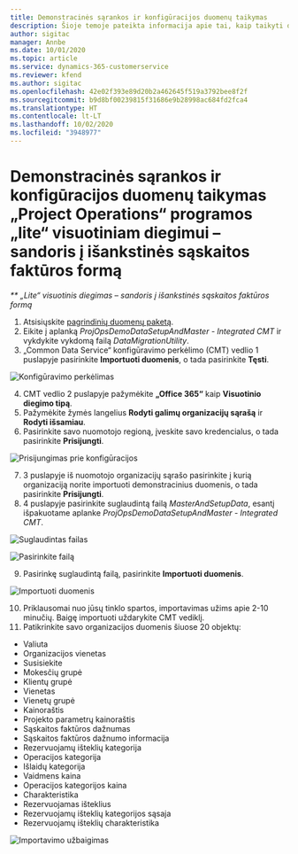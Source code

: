 ```yaml
---
title: Demonstracinės sąrankos ir konfigūracijos duomenų taikymas
description: Šioje temoje pateikta informacija apie tai, kaip taikyti demonstracinę sąranką ir konfigūracijos programai „Project Operations“.
author: sigitac
manager: Annbe
ms.date: 10/01/2020
ms.topic: article
ms.service: dynamics-365-customerservice
ms.reviewer: kfend
ms.author: sigitac
ms.openlocfilehash: 42e02f393e89d20b2a462645f519a3792bee8f2f
ms.sourcegitcommit: b9d8bf00239815f31686e9b28998ac684fd2fca4
ms.translationtype: HT
ms.contentlocale: lt-LT
ms.lasthandoff: 10/02/2020
ms.locfileid: "3948977"
---
```

# <a name="apply-demo-setup-and-configuration-data-for-project-operations-lite-deployment---deal-to-proforma-invoicing"></a>Demonstracinės sąrankos ir konfigūracijos duomenų taikymas „Project Operations“ programos „lite“ visuotiniam diegimui – sandoris į išankstinės sąskaitos faktūros formą

_** „Lite“ visuotinis diegimas – sandoris į išankstinės sąskaitos faktūros formą_

1. Atsisiųskite [pagrindinių duomenų paketą](https://download.microsoft.com/download/3/4/1/341bf279-a64f-4baa-af31-ce624859b518/ProjOpsSampleSetupData%20-%20CE%20only%20CMT.zip). 
2. Eikite į aplanką *ProjOpsDemoDataSetupAndMaster - Integrated CMT* ir vykdykite vykdomą failą *DataMigrationUtility*.
3. „Common Data Service“ konfigūravimo perkėlimo (CMT) vedlio 1 puslapyje pasirinkite **Importuoti duomenis**, o tada pasirinkite **Tęsti**.

![Konfigūravimo perkėlimas](./media/1ConfigurationMigration.png)

4. CMT vedlio 2 puslapyje pažymėkite **„Office 365“** kaip **Visuotinio diegimo tipą**.
5. Pažymėkite žymės langelius **Rodyti galimų organizacijų sąrašą** ir **Rodyti išsamiau**.
6. Pasirinkite savo nuomotojo regioną, įveskite savo kredencialus, o tada pasirinkite **Prisijungti**.

![Prisijungimas prie konfigūracijos](./media/2ConfigurationSignin.png)

7. 3 puslapyje iš nuomotojo organizacijų sąrašo pasirinkite į kurią organizaciją norite importuoti demonstracinius duomenis, o tada pasirinkite **Prisijungti**.
8. 4 puslapyje pasirinkite suglaudintą failą *MasterAndSetupData*, esantį išpakuotame aplanke *ProjOpsDemoDataSetupAndMaster - Integrated CMT*.

![Suglaudintas failas](./media/3ZipFile.png)

![Pasirinkite failą](./media/4SelectAFile.png)

9. Pasirinkę suglaudintą failą, pasirinkite **Importuoti duomenis**.

![Importuoti duomenis](./media/5ImportData.png)

10. Priklausomai nuo jūsų tinklo spartos, importavimas užims apie 2-10 minučių. Baigę importuoti uždarykite CMT vediklį. 
11. Patikrinkite savo organizacijos duomenis šiuose 20 objektų:

- Valiuta
- Organizacijos vienetas
- Susisiekite
- Mokesčių grupė
- Klientų grupė
- Vienetas
- Vienetų grupė
- Kainoraštis
- Projekto parametrų kainoraštis
- Sąskaitos faktūros dažnumas
- Sąskaitos faktūros dažnumo informacija
- Rezervuojamų išteklių kategorija
- Operacijos kategorija
- Išlaidų kategorija
- Vaidmens kaina
- Operacijos kategorijos kaina
- Charakteristika
- Rezervuojamas išteklius
- Rezervuojamų išteklių kategorijos sąsaja
- Rezervuojamų išteklių charakteristika

![Importavimo užbaigimas](./media/6CompleteImport.png)
